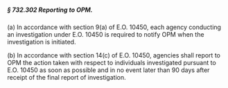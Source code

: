 ##### § 732.302 Reporting to OPM. #####

(a) In accordance with section 9(a) of E.O. 10450, each agency conducting an investigation under E.O. 10450 is required to notify OPM when the investigation is initiated.

(b) In accordance with section 14(c) of E.O. 10450, agencies shall report to OPM the action taken with respect to individuals investigated pursuant to E.O. 10450 as soon as possible and in no event later than 90 days after receipt of the final report of investigation.